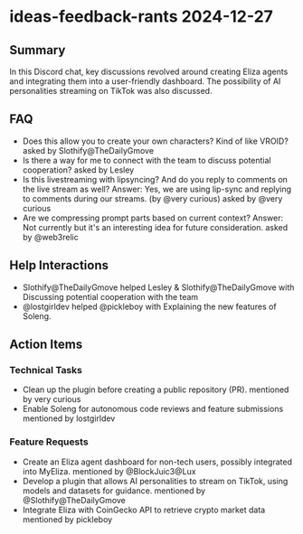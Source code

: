 # ideas-feedback-rants 2024-12-27

## Summary
In this Discord chat, key discussions revolved around creating Eliza agents and integrating them into a user-friendly dashboard. The possibility of AI personalities streaming on TikTok was also discussed.

## FAQ
- Does this allow you to create your own characters? Kind of like VROID? asked by Slothify@TheDailyGmove
- Is there a way for me to connect with the team to discuss potential cooperation? asked by Lesley
- Is this livestreaming with lipsyncing? And do you reply to comments on the live stream as well?
Answer: Yes, we are using lip-sync and replying to comments during our streams. (by @very curious) asked by @very curious
- Are we compressing prompt parts based on current context? 
 Answer: Not currently but it's an interesting idea for future consideration. asked by @web3relic

## Help Interactions
- Slothify@TheDailyGmove helped Lesley & Slothify@TheDailyGmove with Discussing potential cooperation with the team
- @lostgirldev helped @pickleboy with Explaining the new features of Soleng.

## Action Items

### Technical Tasks
- Clean up the plugin before creating a public repository (PR). mentioned by very curious
- Enable Soleng for autonomous code reviews and feature submissions mentioned by lostgirldev

### Feature Requests
- Create an Eliza agent dashboard for non-tech users, possibly integrated into MyEliza. mentioned by @BlockJuic3@Lux
- Develop a plugin that allows AI personalities to stream on TikTok, using models and datasets for guidance. mentioned by @Slothify@TheDailyGmove
- Integrate Eliza with CoinGecko API to retrieve crypto market data mentioned by pickleboy